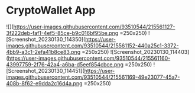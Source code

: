 # CryptoWallet App
![](https://user-images.githubusercontent.com/93510544/215561127-3f222deb-faf1-4ef5-85ce-b9c016bf95be.png =250x250)
![Screenshot_20230130_114350](https://user-images.githubusercontent.com/93510544/215561152-440a25c1-3372-4bb9-a3c1-2efa41b8ce83.png =250x250)
![Screenshot_20230130_114403](https://user-images.githubusercontent.com/93510544/215561160-43997759-2f76-42a4-a6ba-d5eef854cbce.png =250x250)
![Screenshot_20230130_114451](https://user-images.githubusercontent.com/93510544/215561169-49e23077-45a7-408b-8f62-e9dda2c16d4a.png =250x250)
